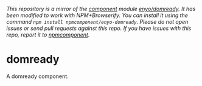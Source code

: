 *This repository is a mirror of the [component](http://component.io) module [enyo/domready](http://github.com/enyo/domready). It has been modified to work with NPM+Browserify. You can install it using the command `npm install npmcomponent/enyo-domready`. Please do not open issues or send pull requests against this repo. If you have issues with this repo, report it to [npmcomponent](https://github.com/airportyh/npmcomponent).*

# domready

  A domready component.

